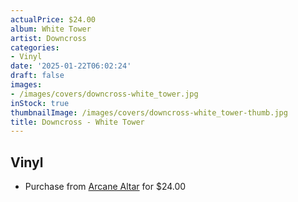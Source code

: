 ```yaml
---
actualPrice: $24.00
album: White Tower
artist: Downcross
categories:
- Vinyl
date: '2025-01-22T06:02:24'
draft: false
images:
- /images/covers/downcross-white_tower.jpg
inStock: true
thumbnailImage: /images/covers/downcross-white_tower-thumb.jpg
title: Downcross - White Tower
---
```


## Vinyl
* Purchase from [Arcane Altar](https://arcanealtar.bigcartel.com/product/downcross-white-tower-12-lp) for $24.00
